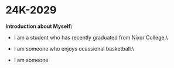 # 24K-2029
**Introduction about Myself**\
* I am a student who has recently graduated from Nixor College.\
- I am someone who enjoys ocassional basketball.\
+ I am someone
